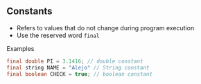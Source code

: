 ## Constants

- Refers to values ​​that do not change during program execution
- Use the reserved word ```final```

Examples
```java
final double PI = 3.1416; // double constant
final string NAME = "Alejo" // String constant
final boolean CHECK = true; // boolean constant
```